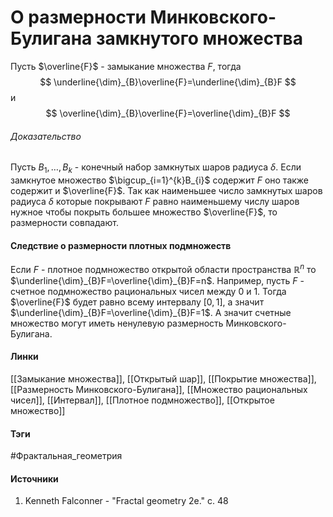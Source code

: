 # О размерности Минковского-Булигана замкнутого множества
Пусть $\overline{F}$ - замыкание множества $F$, тогда
$$
\underline{\dim}_{B}\overline{F}=\underline{\dim}_{B}F
$$
и
$$
\overline{\dim}_{B}\overline{F}=\overline{\dim}_{B}F
$$
###### Доказательство
Пусть $B_{1},\dots,B_{k}$ - конечный набор замкнутых шаров радиуса $\delta$. Если замкнутое множество $\bigcup_{i=1}^{k}B_{i}$ содержит $F$ оно также содержит и $\overline{F}$. Так как наименьшее число замкнутых шаров радиуса $\delta$ которые покрывают $F$ равно наименьшему числу шаров нужное чтобы покрыть большее множество $\overline{F}$, то размерности совпадают. 
#### Следствие о размерности плотных подмножеств
Если $F$ - плотное подмножество открытой области пространства $\mathbb{R}^{n}$ то $\underline{\dim}_{B}F=\overline{\dim}_{B}F=n$. Например, пусть $F$ - счетное подмножество рациональных чисел между $0$ и $1$. Тогда $\overline{F}$ будет равно всему интервалу $[0,1]$, а значит $\underline{\dim}_{B}F=\overline{\dim}_{B}F=1$. А значит счетные множество могут иметь ненулевую размерность Минковского-Булигана.
#### Линки
 [[Замыкание множества]],
 [[Открытый шар]],
 [[Покрытие множества]],
 [[Размерность Минковского-Булигана]],
 [[Множество рациональных чисел]],
 [[Интервал]],
 [[Плотное подмножество]],
 [[Открытое множество]]
#### Тэги
 #Фрактальная_геометрия 
#### Источники
1. Kenneth Falconner - "Fractal geometry 2e." c. 48